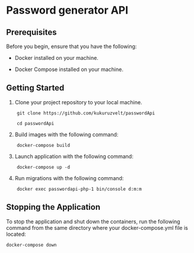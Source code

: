 # Password generator API

## Prerequisites
Before you begin, ensure that you have the following:

- Docker installed on your machine.

- Docker Compose installed on your machine. 

## Getting Started

1. Clone your project repository to your local machine.

```
    git clone https://github.com/kukuruzvelt/passwordApi
   
    cd passwordApi
```

2. Build images with the following command:

```
    docker-compose build
```

3. Launch application with the following command:

```
    docker-compose up -d
```
4. Run migrations with the following command:

```
    docker exec passwordapi-php-1 bin/console d:m:m
```

## Stopping the Application

To stop the application and shut down the containers, run the following command from the same directory where your
docker-compose.yml file is located:

```
docker-compose down
```
